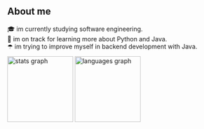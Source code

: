 <h2 align="left">About me</h2>

<p align="left">🎓  im currently studying software engineering.<br>🌱 im on track for learning more about Python and Java.<br>☂ im trying to improve myself in backend development with Java.</p>

<div align="left">
  <img src="https://github-readme-stats.vercel.app/api?username=phun333&hide_title=false&hide_rank=true&show_icons=true&include_all_commits=true&count_private=true&disable_animations=false&theme=merko&locale=en&hide_border=true&order=1" height="150" alt="stats graph"  />
  <img src="https://github-readme-stats.vercel.app/api/top-langs?username=phun333&locale=en&hide_title=false&layout=compact&card_width=320&langs_count=5&theme=merko&hide_border=true&order=2" height="150" alt="languages graph"  />
</div>




